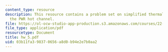 ```yaml
---
content_type: resource
description: This resource contains a problem set on simplified thermal analysis of
  the PWR hot channel.
file: https://ol-ocw-studio-app-production.s3.amazonaws.com/courses/22-313j-thermal-hydraulics-in-power-technology-spring-2007/03b11fa398370656a8d0b94e2e7b0aa2_hw_5.pdf
file_type: application/pdf
resourcetype: Document
title: hw_5.pdf
uid: 03b11fa3-9837-0656-a8d0-b94e2e7b0aa2
---
```

